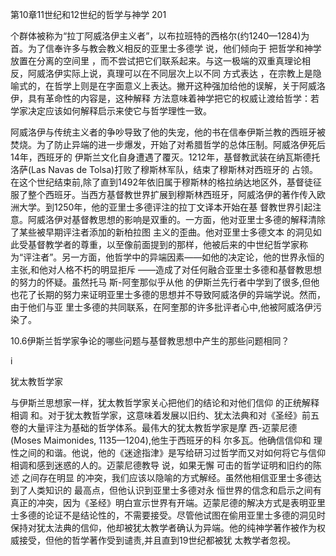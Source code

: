 第10章11世纪和12世纪的哲学与神学 201

个群体被称为“拉丁阿威洛伊主义者”，以布拉班特的西格尔(约1240—1284)为首。为了信奉许多与教会教义相反的亚里士多德学 说，他们倾向于 把哲学和神学放置在分离的空间里 ，而不尝试把它们联系起来。与这一极端的双重真理论相 反，阿威洛伊实际上说，真理可以在不同层次上以不同 方式表达 ，在宗教上是隐喻式的，在哲学上则是在字面意义上表达。撇开这种强加给他的误解，关于阿威洛伊，具有革命性的内容是，这种解释 方法意味着神学把它的权威让渡给哲学：若学家决定应该如何解释启示来使它与哲学理性一致。

阿威洛伊与传统主义者的争吵导致了他的失宠，他的书在信奉伊斯兰教的西班牙被 焚烧。为了防止异端的进一步爆发，开始了对希腊哲学的总体压制。阿威洛伊死后14年，西班牙的 伊斯兰文化自身遭遇了覆灭。1212年，基督教武装在纳瓦斯德托洛萨(Las Navas  de Tolsa)打败了穆斯林军队，结束了穆斯林对西班牙的 占领。在这个世纪结束前,除了直到1492年依旧属于穆斯林的格拉纳达地区外，基督徒征服了整个西班牙。当西方基督教世界扩展到穆斯林西班牙，阿威洛伊的著作传入欧洲大学。到1250年，他的亚里士多德评注的拉丁文译本开始在基 督教世界引起注意。阿威洛伊对基督教思想的影响是双重的。一方面，他对亚里士多德的解释清除了某些被早期评注者添加的新柏拉图 主义的歪曲。他对亚里士多德文本 的洞见如此受基督教学者的尊重，以至像前面提到的那样，他被后来的中世纪哲学家称为“评注者”。另一方面，他哲学中的异端因素——如他的决定论，他的世界永恒的主张,和他对人格不朽的明显拒斥 ——造成了对任何融合亚里士多德和基督教思想的努力的怀疑。虽然托马 斯-阿奎那似乎从他 的伊斯兰先行者中学到了很多,但他也花了长期的努力来证明亚里士多德的思想并不导致阿威洛伊的异端学说。然而，由于他们与亚 里士多德的共同联系，在阿奎那的许多批评者心中,他被阿威洛伊污染了。

10.6伊斯兰哲学家争论的哪些问题与基督教思想中产生的那些问题相同？

i

犹太教哲学家

与伊斯兰思想家一样，犹太教哲学家关心把他们的结论和对他们信仰 的正统解释相调 和。对于犹太教哲学家，这意味着发展以旧约、犹太法典和对《圣经》前五卷的大量评注为基础的哲学体系。最伟大的犹太教哲学家是摩 西-迈蒙尼德(Moses Maimonides,  1135—1204),他生于西班牙的科 尔多瓦。他确信信仰和 理性之间的和谐。他说，他的《迷途指津》是写给研习过哲学而又对如何将它与信仰相调和感到迷惑的人的。迈蒙尼德教导 说，如果无懈 可击的哲学证明和旧约的陈述 之间存在明显 的冲突，我们应该以隐喻的方式解经。虽然他相信亚里士多德达到了人类知识的 最高点，但他认识到亚里士多德对永 恒世界的信念和启示之间有真正的冲突，因为《圣经》明白宣示世界有开端。迈蒙尼德的解决方式是表明亚里士多德的论证不是结论性的，不需要接受。尽管他试图在偷用亚里士多德的洞见时保持对犹太法典的信仰，他却被犹太教学者确认为异端。他的纯神学著作被作为权威接受，但他的哲学著作受到谴责,并且直到19世纪都被犹 太教学者忽视。

